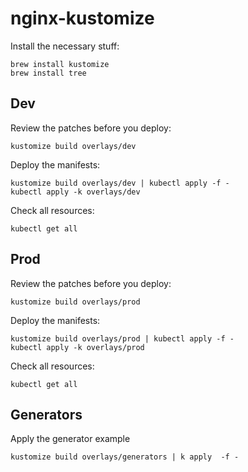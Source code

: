 # nginx-kustomize

Install the necessary stuff:

```
brew install kustomize
brew install tree
```

## Dev

Review the patches before you deploy:

```
kustomize build overlays/dev
```

Deploy the manifests:

```
kustomize build overlays/dev | kubectl apply -f -
kubectl apply -k overlays/dev
```

Check all resources:

```
kubectl get all
```

## Prod

Review the patches before you deploy:

```
kustomize build overlays/prod
```

Deploy the manifests:

```
kustomize build overlays/prod | kubectl apply -f -
kubectl apply -k overlays/prod
```

Check all resources:

```
kubectl get all
```

## Generators

Apply the generator example
```
kustomize build overlays/generators | k apply  -f -
```
